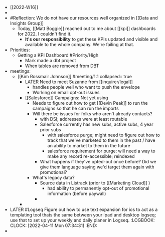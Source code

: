- [[2022-W16]]
-
- #Reflection: We do not have our resources well organized in [[Data and Insights Group]]
	- Today, [[Matt Boggie]] reached out to me about [[kpi]] dashboards for 2022. I couldn't find it.
		- **It's our responsibility** to get these KPIs updated and visible and available to the whole company. We're failing at that.
- Priorities:
	- Getting a KPI Dashboard #Priority/High
		- Mark made a dbt project
		- When tables are removed from DBT
- meetings:
	- [[Kim Rossmair Johnson]] #meeting/1:1
	  collapsed:: true
		- LATER Need to meet Suzanne from [[inquirer/legal]]
			- handles people well who want to push the envelope
			- Working on email opt-out issues
		- [[Salesforce]] Campaigns: Not yet using
			- Needs to figure out how to get [[Devin Peak]] to run the campaigns so that he can run the imports
			- Will there be issues for folks who aren't already contacts?
				- with DSI; addresses were at least routable
				- Salesforce currently has new subs, active subs, 4 year prior subs
					- with salesforce purge; might need to figure out how to track that we've marketed to them in the past / have an ability to market to them in the future
					- salesforce requirement for purge: will need a way to make any record re-accessible; reindexed
				- What happens if they've opted-out once before?  Did we give them language saying we'd target them again with promotional?
			- What's legacy data?
				- Source data in Listrack (prior to [[Marketing Cloud]] )
					- had ability to permanently opt-out of promotional information (before paywall)
				-
		-
- LATER #Logseq Figure out how to use text expansion for ios to act as a templating tool thats the same between your ipad and desktop logseq; use that to set up your weekly and daily planer in Logseq.
  :LOGBOOK:
  CLOCK: [2022-04-11 Mon 07:34:31]
  :END:
-